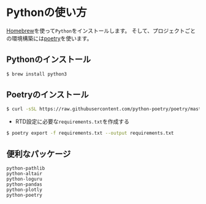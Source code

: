 # Pythonの使い方

[Homebrew](https://brew.sh)を使って``Python``をインストールします。
そして、プロジェクトごとの環境構築には[poetry](https://python-poetry.org/)を使います。


## Pythonのインストール

```bash
$ brew install python3
```

## Poetryのインストール

```bash
$ curl -sSL https://raw.githubusercontent.com/python-poetry/poetry/master/get-poetry.py | python -
```

- RTD設定に必要な``requirements.txt``を作成する


```bash
$ poetry export -f requirements.txt --output requirements.txt
```

## 便利なパッケージ


```{toctree}
python-pathlib
python-altair
python-loguru
python-pandas
python-plotly
python-poetry
```
